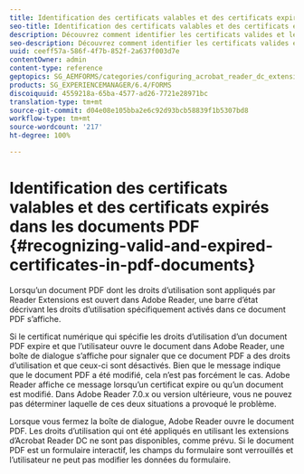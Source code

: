 ```yaml
---
title: Identification des certificats valables et des certificats expirés dans les documents PDF
seo-title: Identification des certificats valables et des certificats expirés dans les documents PDF
description: Découvrez comment identifier les certificats valides et les certificats arrivés à expiration dans les documents PDF.
seo-description: Découvrez comment identifier les certificats valides et les certificats arrivés à expiration dans les documents PDF.
uuid: ceeff57a-586f-4f7b-852f-2a637f003d7e
contentOwner: admin
content-type: reference
geptopics: SG_AEMFORMS/categories/configuring_acrobat_reader_dc_extensions
products: SG_EXPERIENCEMANAGER/6.4/FORMS
discoiquuid: 4559218a-65ba-4577-ad26-7721e28971bc
translation-type: tm+mt
source-git-commit: d04e08e105bba2e6c92d93bcb58839f1b5307bd8
workflow-type: tm+mt
source-wordcount: '217'
ht-degree: 100%

---
```



# Identification des certificats valables et des certificats expirés dans les documents PDF {#recognizing-valid-and-expired-certificates-in-pdf-documents}

Lorsqu’un document PDF dont les droits d’utilisation sont appliqués par Reader Extensions est ouvert dans Adobe Reader, une barre d’état décrivant les droits d’utilisation spécifiquement activés dans ce document PDF s’affiche.

Si le certificat numérique qui spécifie les droits d’utilisation d’un document PDF expire et que l’utilisateur ouvre le document dans Adobe Reader, une boîte de dialogue s’affiche pour signaler que ce document PDF a des droits d’utilisation et que ceux-ci sont désactivés. Bien que le message indique que le document PDF a été modifié, cela n’est pas forcément le cas. Adobe Reader affiche ce message lorsqu’un certificat expire ou qu’un document est modifié. Dans Adobe Reader 7.0.x ou version ultérieure, vous ne pouvez pas déterminer laquelle de ces deux situations a provoqué le problème.

Lorsque vous fermez la boîte de dialogue, Adobe Reader ouvre le document PDF. Les droits d’utilisation qui ont été appliqués en utilisant les extensions d’Acrobat Reader DC ne sont pas disponibles, comme prévu. Si le document PDF est un formulaire interactif, les champs du formulaire sont verrouillés et l’utilisateur ne peut pas modifier les données du formulaire.
